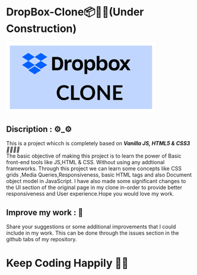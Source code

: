 # DropBox-Clone📦🤘🚀(Under Construction)

<img src="Frame 2 (1).png" width="80%">
<br>

## Discription : ⚙_⚙
<p>
   This is a project whicch is completely based on <i><b>Vanilla JS, HTML5 & CSS3👨‍💻👩‍💻</b></i><br>
   The basic objective of making this project is to learn the power of Basic front-end tools like JS,HTML & CSS. Without using any addtional frameworks. Through this project we can learn some concepts like CSS grids ,Media Queries,Responsiveness, basic HTML tags and also Document object model in JavaScript.
   I have also made some significant changes to the UI section of the original page in my clone in-order to provide better responsiveness and User experience.Hope you would love my work.
</p>

## Improve my work : 🤗
<p>
   Share your suggestions or some additional improvements that I could include in my work. This can be done through the issues section in the github tabs of my repository.
</p>

# Keep Coding Happily 🚀😎
